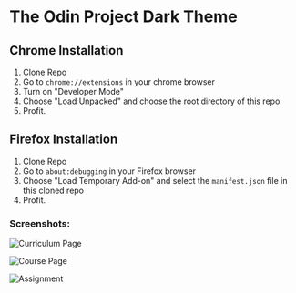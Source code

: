 # The Odin Project Dark Theme

## Chrome Installation

1. Clone Repo
2. Go to `chrome://extensions` in your chrome browser
3. Turn on "Developer Mode"
4. Choose "Load Unpacked" and choose the root directory of this repo
5. Profit.

## Firefox Installation
1. Clone Repo
2. Go to `about:debugging` in your Firefox browser
3. Choose "Load Temporary Add-on" and select the `manifest.json` file in this cloned repo
4. Profit.

### Screenshots:

![Curriculum Page](https://imgur.com/78LdhfE.png)

![Course Page](https://imgur.com/9PGK0OV.png)

![Assignment](https://imgur.com/mnmvn7e.png)
